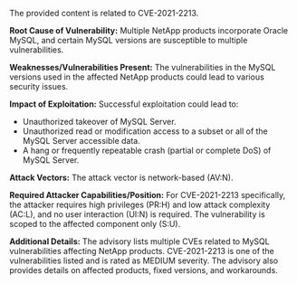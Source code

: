 The provided content is related to CVE-2021-2213.

**Root Cause of Vulnerability:**
Multiple NetApp products incorporate Oracle MySQL, and certain MySQL versions are susceptible to multiple vulnerabilities.

**Weaknesses/Vulnerabilities Present:**
The vulnerabilities in the MySQL versions used in the affected NetApp products could lead to various security issues.

**Impact of Exploitation:**
Successful exploitation could lead to:
* Unauthorized takeover of MySQL Server.
* Unauthorized read or modification access to a subset or all of the MySQL Server accessible data.
* A hang or frequently repeatable crash (partial or complete DoS) of MySQL Server.

**Attack Vectors:**
The attack vector is network-based (AV:N).

**Required Attacker Capabilities/Position:**
For CVE-2021-2213 specifically, the attacker requires high privileges (PR:H) and low attack complexity (AC:L), and no user interaction (UI:N) is required. The vulnerability is scoped to the affected component only (S:U).

**Additional Details:**
The advisory lists multiple CVEs related to MySQL vulnerabilities affecting NetApp products. CVE-2021-2213 is one of the vulnerabilities listed and is rated as MEDIUM severity. The advisory also provides details on affected products, fixed versions, and workarounds.
